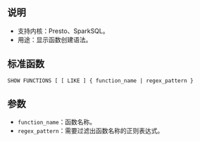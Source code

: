 ## 说明
- 支持内核：Presto、SparkSQL。
- 用途：显示函数创建语法。

## 标准函数
```
SHOW FUNCTIONS [ [ LIKE ] { function_name | regex_pattern } 
```


## 参数
- `function_name`：函数名称。
- `regex_pattern`：需要过滤出函数名称的正则表达式。
